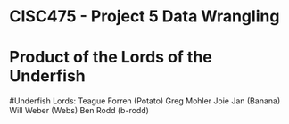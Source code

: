 # CISC475 - Project 5 Data Wrangling
# Product of the Lords of the Underfish

#Underfish Lords:
Teague Forren (Potato)
Greg Mohler
Joie Jan (Banana)
Will Weber (Webs)
Ben Rodd (b-rodd) 
